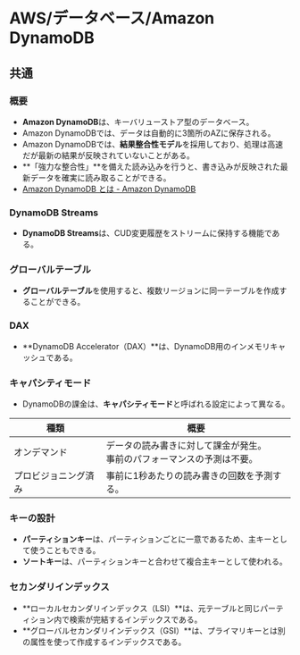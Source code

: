 # AWS/データベース/Amazon DynamoDB

## 共通

### 概要

- **Amazon DynamoDB**は、キーバリューストア型のデータベース。
- Amazon DynamoDBでは、データは自動的に3箇所のAZに保存される。
- Amazon DynamoDBでは、**結果整合性モデル**を採用しており、処理は高速だが最新の結果が反映されていないことがある。
- **「強力な整合性」**を備えた読み込みを行うと、書き込みが反映された最新データを確実に読み取ることができる。
- [Amazon DynamoDB とは - Amazon DynamoDB](https://docs.aws.amazon.com/ja_jp/amazondynamodb/latest/developerguide/Introduction.html)

### DynamoDB Streams

- **DynamoDB Streams**は、CUD変更履歴をストリームに保持する機能である。

### グローバルテーブル

- **グローバルテーブル**を使用すると、複数リージョンに同一テーブルを作成することができる。

### DAX

- **DynamoDB Accelerator（DAX）**は、DynamoDB用のインメモリキャッシュである。

### キャパシティモード

- DynamoDBの課金は、**キャパシティモード**と呼ばれる設定によって異なる。

| 種類                 | 概要                                                         |
| -------------------- | ------------------------------------------------------------ |
| オンデマンド         | データの読み書きに対して課金が発生。<br />事前のパフォーマンスの予測は不要。 |
| プロビジョニング済み | 事前に1秒あたりの読み書きの回数を予測する。                  |

### キーの設計

- **パーティションキー**は、パーティションごとに一意であるため、主キーとして使うこともできる。
- **ソートキー**は、パーティションキーと合わせて複合主キーとして使われる。

### セカンダリインデックス

- **ローカルセカンダリインデックス（LSI）**は、元テーブルと同じパーティション内で検索が完結するインデックスである。
- **グローバルセカンダリインデックス（GSI）**は、プライマリキーとは別の属性を使って作成するインデックスである。
